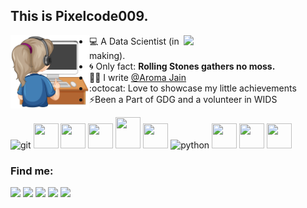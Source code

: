## This is Pixelcode009. 

<img align="left" src="https://github.com/pixelcode009/pixelcode009/blob/main/girl.jpg" width="25%"/>

<img align="right" src="https://github.com/Ishaan28malik/Ishaan28malik/blob/master/404.png" width="45%"/>

- 💻 A Data Scientist (in making).
- :cyclone: Only fact: **Rolling Stones gathers no moss.**
- ✍🏻 I write [@Aroma Jain](https://aroma9jain.medium.com/)
- :octocat: Love to showcase my little achievements 
- ⚡️Been a Part of GDG and a volunteer in WIDS

<p align="left"><img src="https://www.vectorlogo.zone/logos/git-scm/git-scm-icon.svg" alt="git" width="40" height="40"/>
<img src="https://cdn3.iconfinder.com/data/icons/document-icons-2/30/647702-excel-512.png"  width="40" height="40"/>
<img src="https://img.icons8.com/dusk/64/000000/anaconda.png"  width="40" height="40"/>
<img src="https://img.icons8.com/fluent/48/000000/analytics.png" width="40" height="40"/>
<img src="https://icons-for-free.com/iconfiles/png/128/tensorflow-1324440242699707768.png" width="40" height="50"/>
<img src="https://img.icons8.com/ios-filled/50/000000/sql.png"  width="40" height="40"/>
<img src="https://cdn.worldvectorlogo.com/logos/python-5.svg" alt="python" width="40" height="40"/>
<img src="https://img.icons8.com/color/50/000000/power-bi.png" width="40" height="40"/>
<img src="https://img.icons8.com/color/48/000000/hadoop-distributed-file-system.png"  width="40" height="40"/>
<img src="https://img.icons8.com/ios/50/000000/big-data.png"width="40" height="40"/>


### Find me:
[<img src="https://img.icons8.com/fluent/48/000000/linkedin.png"/>](https://www.linkedin.com/in/aroma-jain/)
[<img src="https://img.icons8.com/color/48/000000/stackoverflow.png" width="3.5%"/>](https://stackoverflow.com/users/16423504/pixelcode009)
[<img src="https://icons-for-free.com/iconfiles/png/512/codechef-1324440139527402917.png" width="3.5%"/>](https://www.codechef.com/users/pixelcode009)
[<img src="https://cdn4.iconfinder.com/data/icons/social-media-2210/24/Medium-512.png" width="3.5%"/>](https://aroma9jain.medium.com/)
[<img src="https://icons-for-free.com/iconfiles/png/128/icon-1320192392730173851.png" width="3.5%"/>](archi9jain@gmail.com) 
